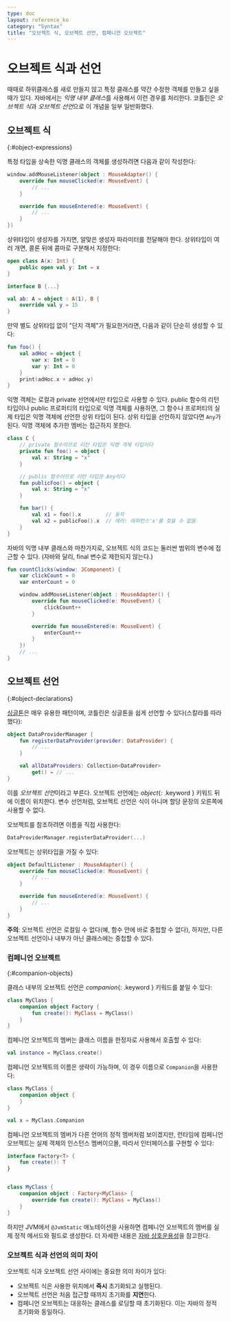 ```yaml
---
type: doc
layout: reference_ko
category: "Syntax"
title: "오브젝트 식, 오브젝트 선언, 컴페니언 오브젝트"
---
```


# 오브젝트 식과 선언

때때로 하위클래스를 새로 만들지 않고 특정 클래스를 약간 수정한 객체를 만들고 싶을 때가 있다.
자바에서는 *익명 내부 클래스*를 사용해서 이런 경우를 처리한다.
코틀린은 *오브젝트 식*과 *오브젝트 선언*으로 이 개념을 일부 일반화했다.

## 오브젝트 식
{:#object-expressions}

특정 타입을 상속한 익명 클래스의 객체를 생성하려면 다음과 같이 작성한다: 

``` kotlin
window.addMouseListener(object : MouseAdapter() {
    override fun mouseClicked(e: MouseEvent) {
        // ...
    }

    override fun mouseEntered(e: MouseEvent) {
        // ...
    }
})
```

상위타입이 생성자를 가지면, 알맞은 생성자 파라미터를 전달해야 한다.
상위타입이 여러 개면, 콜론 뒤에 콤마로 구분해서 지정한다:


``` kotlin
open class A(x: Int) {
    public open val y: Int = x
}

interface B {...}

val ab: A = object : A(1), B {
    override val y = 15
}
```

만약 별도 상위타입 없이 "단지 객체"가 필요한거라면, 다음과 같이 단순히 생성할 수 있다:

``` kotlin
fun foo() {
    val adHoc = object {
        var x: Int = 0
        var y: Int = 0
    }
    print(adHoc.x + adHoc.y)
}
```

익명 객체는 로컬과 private 선언에서만 타입으로 사용할 수 있다.
public 함수의 리턴 타입이나 public 프로퍼티의 타입으로 익명 객체를 사용하면,
그 함수나 프로퍼티의 실제 타입은 익명 객체에 선언한 상위 타입이 된다.
상위 타입을 선언하지 않았다면 `Any`가 된다.
익명 객체에 추가한 멤버는 접근하지 못한다.

``` kotlin
class C {
    // private 함수이므로 리턴 타입은 익명 객체 타입이다  
    private fun foo() = object {
        val x: String = "x"
    }

    // public 함수이므로 리턴 타입은 Any이다 
    fun publicFoo() = object {
        val x: String = "x"
    }

    fun bar() {
        val x1 = foo().x        // 동작
        val x2 = publicFoo().x  // 에러: 레퍼런스'x'를 찾을 수 없음
    }
}
```

자바의 익명 내부 클래스와 마찬가지로, 오브젝트 식의 코드는 둘러싼 범위의 변수에 접근할 수 있다.
(자바와 달리, final 변수로 제한되지 않는다.)

``` kotlin
fun countClicks(window: JComponent) {
    var clickCount = 0
    var enterCount = 0

    window.addMouseListener(object : MouseAdapter() {
        override fun mouseClicked(e: MouseEvent) {
            clickCount++
        }

        override fun mouseEntered(e: MouseEvent) {
            enterCount++
        }
    })
    // ...
}
```

## 오브젝트 선언
{:#object-declarations}

[싱글톤](http://en.wikipedia.org/wiki/Singleton_pattern)은 매우 유용한 패턴이며,
코틀린은 싱글톤을 쉽게 선언할 수 있다(스칼라를 따라했다):

``` kotlin
object DataProviderManager {
    fun registerDataProvider(provider: DataProvider) {
        // ...
    }

    val allDataProviders: Collection<DataProvider>
        get() = // ...
}
```

이를 *오브젝트 선언*이라고 부른다. 오브젝트 선언에는 *object*{: .keyword } 키워드 뒤에 이름이 위치한다.
변수 선언처럼, 오브젝트 선언은 식이 아니며 할당 문장의 오른쪽에 사용할 수 없다.

오브젝트를 참조하려면 이름을 직접 사용한다:

``` kotlin
DataProviderManager.registerDataProvider(...)
```

오브젝트는 상위타입을 가질 수 있다:

``` kotlin
object DefaultListener : MouseAdapter() {
    override fun mouseClicked(e: MouseEvent) {
        // ...
    }

    override fun mouseEntered(e: MouseEvent) {
        // ...
    }
}
```

**주의**: 오브젝트 선언은 로컬일 수 없다(예, 함수 안에 바로 중첩할 수 없다),
하지만, 다른 오브젝트 선언이나 내부가 아닌 클래스에는 중첩할 수 있다.


### 컴페니언 오브젝트
{:#companion-objects}

클래스 내부의 오브젝트 선언은 *companion*{: .keyword } 키워드를 붙일 수 있다:

``` kotlin
class MyClass {
    companion object Factory {
        fun create(): MyClass = MyClass()
    }
}
```

컴페니언 오브젝트의 멤버는 클래스 이름을 한정자로 사용해서 호출할 수 있다:

``` kotlin
val instance = MyClass.create()
```

컴페니언 오브젝트의 이름은 생략이 가능하며, 이 경우 이름으로 `Companion`을 사용한다:

``` kotlin
class MyClass {
    companion object {
    }
}

val x = MyClass.Companion
```

컴페니언 오브젝트의 멤버가 다른 언어의 정적 멤버처럼 보이겠지만,
런타임에 컴페니언 오브젝트는 실제 객체의 인스턴스 멤버이으몰, 따라서 인터페이스를 구현할 수 있다:

``` kotlin
interface Factory<T> {
    fun create(): T
}


class MyClass {
    companion object : Factory<MyClass> {
        override fun create(): MyClass = MyClass()
    }
}
```

하지만 JVM에서 `@JvmStatic` 애노테이션을 사용하면 컴페니언 오브젝트의 멤버를 실제 정적 메서드와 필드로 생성한다.
더 자세한 내용은 [자바 상호운용성](java-to-kotlin-interop.html#static-fields)을 참고한다.


### 오브젝트 식과 선언의 의미 차이

오브젝트 식과 오브젝트 선언 사이에는 중요한 의미 차이가 있다:

* 오브젝트 식은 사용한 위치에서 **즉시** 초기화되고 실행된다.
* 오브젝트 선언은 처음 접근할 때까지 초기화를 **지연**한다. 
* 컴페니언 오브젝트는 대응하는 클래스를 로딩할 때 초기화된다. 이는 자바의 정적 초기화와 동일하다.
